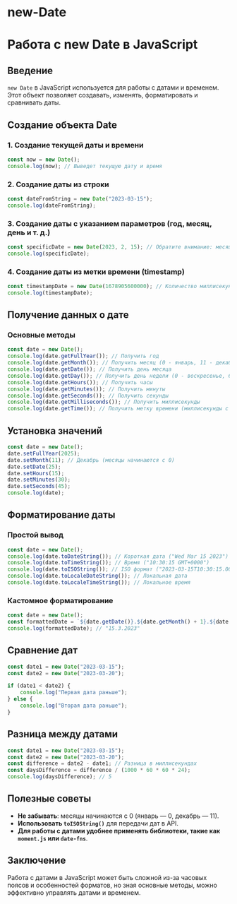 # new-Date
# Работа с new Date в JavaScript

## Введение
`new Date` в JavaScript используется для работы с датами и временем. Этот объект позволяет создавать, изменять, форматировать и сравнивать даты.

## Создание объекта Date

### 1. Создание текущей даты и времени
```js
const now = new Date();
console.log(now); // Выведет текущую дату и время
```

### 2. Создание даты из строки
```js
const dateFromString = new Date("2023-03-15");
console.log(dateFromString);
```

### 3. Создание даты с указанием параметров (год, месяц, день и т. д.)
```js
const specificDate = new Date(2023, 2, 15); // Обратите внимание: месяцы нумеруются с 0 (январь — 0)
console.log(specificDate);
```

### 4. Создание даты из метки времени (timestamp)
```js
const timestampDate = new Date(1678905600000); // Количество миллисекунд с 1 января 1970 года
console.log(timestampDate);
```

## Получение данных о дате

### Основные методы
```js
const date = new Date();
console.log(date.getFullYear()); // Получить год
console.log(date.getMonth()); // Получить месяц (0 - январь, 11 - декабрь)
console.log(date.getDate()); // Получить день месяца
console.log(date.getDay()); // Получить день недели (0 - воскресенье, 6 - суббота)
console.log(date.getHours()); // Получить часы
console.log(date.getMinutes()); // Получить минуты
console.log(date.getSeconds()); // Получить секунды
console.log(date.getMilliseconds()); // Получить миллисекунды
console.log(date.getTime()); // Получить метку времени (миллисекунды с 1970 года)
```

## Установка значений
```js
const date = new Date();
date.setFullYear(2025);
date.setMonth(11); // Декабрь (месяцы начинаются с 0)
date.setDate(25);
date.setHours(15);
date.setMinutes(30);
date.setSeconds(45);
console.log(date);
```

## Форматирование даты

### Простой вывод
```js
const date = new Date();
console.log(date.toDateString()); // Короткая дата ("Wed Mar 15 2023")
console.log(date.toTimeString()); // Время ("10:30:15 GMT+0000")
console.log(date.toISOString()); // ISO формат ("2023-03-15T10:30:15.000Z")
console.log(date.toLocaleDateString()); // Локальная дата
console.log(date.toLocaleTimeString()); // Локальное время
```

### Кастомное форматирование
```js
const date = new Date();
const formattedDate = `${date.getDate()}.${date.getMonth() + 1}.${date.getFullYear()}`;
console.log(formattedDate); // "15.3.2023"
```

## Сравнение дат
```js
const date1 = new Date("2023-03-15");
const date2 = new Date("2023-03-20");

if (date1 < date2) {
    console.log("Первая дата раньше");
} else {
    console.log("Вторая дата раньше");
}
```

## Разница между датами
```js
const date1 = new Date("2023-03-15");
const date2 = new Date("2023-03-20");
const difference = date2 - date1; // Разница в миллисекундах
const daysDifference = difference / (1000 * 60 * 60 * 24);
console.log(daysDifference); // 5
```

## Полезные советы
- **Не забывать**: месяцы начинаются с 0 (январь — 0, декабрь — 11).
- **Использовать `toISOString()`** для передачи дат в API.
- **Для работы с датами удобнее применять библиотеки, такие как `moment.js` или `date-fns`**.

## Заключение
Работа с датами в JavaScript может быть сложной из-за часовых поясов и особенностей форматов, но зная основные методы, можно эффективно управлять датами и временем.

